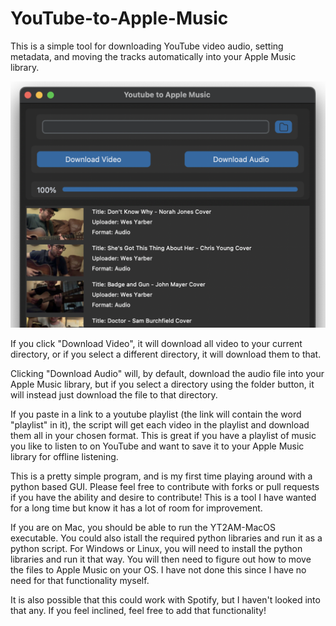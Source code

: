 # YouTube-to-Apple-Music
This is a simple tool for downloading YouTube video audio, setting metadata, and moving the tracks automatically into your Apple Music library.

<div align="center">
<img src="https://github.com/WesYarber/YouTube-to-Apple-Music/blob/master/example%20images/playlist%20downloads.png" width="600">
</div>

If you click "Download Video", it will download all video to your current directory, or if you select a different directory, it will download them to that.

Clicking "Download Audio" will, by default, download the audio file into your Apple Music library, but if you select a directory using the folder button,
it will instead just download the file to that directory.

If you paste in a link to a youtube playlist (the link will contain the word "playlist" in it), the script will get each video in the playlist and download them
all in your chosen format. This is great if you have a playlist of music you like to listen to on YouTube and want to save it to your Apple Music library for
offline listening.

This is a pretty simple program, and is my first time playing around with a python based GUI. Please feel free to contribute with forks or pull requests if you
have the ability and desire to contribute! This is a tool I have wanted for a long time but know it has a lot of room for improvement.

If you are on Mac, you should be able to run the YT2AM-MacOS executable. You could also istall the required python libraries and run it as a python script.
For Windows or Linux, you will need to install the python libraries and run it that way. You will then need to figure out how to move the files to Apple Music
on your OS. I have not done this since I have no need for that functionality myself. 

It is also possible that this could work with Spotify, but I haven't looked into that any. If you feel inclined, feel free to add that functionality!
